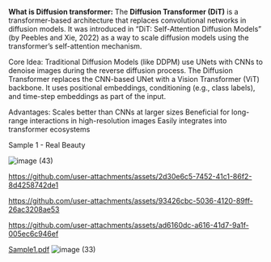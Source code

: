 **What is Diffusion transformer:** 
The **Diffusion Transformer (DiT)** is a transformer-based architecture that replaces convolutional networks in diffusion models. It was introduced in “DiT: Self-Attention Diffusion
Models” (by Peebles and Xie, 2022) as a way to scale diffusion models using the transformer’s self-attention mechanism.

Core Idea:
Traditional Diffusion Models (like DDPM) use UNets with CNNs to denoise images during the reverse diffusion process.
The Diffusion Transformer replaces the CNN-based UNet with a Vision Transformer (ViT) backbone.
It uses positional embeddings, conditioning (e.g., class labels), and time-step embeddings as part of the input.

Advantages:
Scales better than CNNs at larger sizes
Beneficial for long-range interactions in high-resolution images
Easily integrates into transformer ecosystems


Sample 1 - Real Beauty

![image (43)](https://github.com/user-attachments/assets/ea13d6d8-d953-4848-bf08-6269c946b28b)

https://github.com/user-attachments/assets/2d30e6c5-7452-41c1-86f2-8d4258742de1




https://github.com/user-attachments/assets/93426cbc-5036-4120-89ff-26ac3208ae53



https://github.com/user-attachments/assets/ad6160dc-a616-41d7-9a1f-005ec6c946ef



[Sample1.pdf](https://github.com/user-attachments/files/19902270/Sample1.pdf)
![image (33)](https://github.com/user-attachments/assets/e26f05e2-273d-4fac-b514-95abbcf39c5b)


